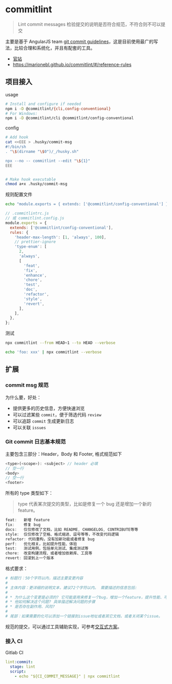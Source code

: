 # commitlint

> Lint commit messages
> 检验提交的说明是否符合规范，不符合则不可以提交

主要是基于 AngularJS team [git commit guidelines](https://github.com/angular/angular.js/blob/master/DEVELOPERS.md#-git-commit-guidelines)，这是目前使用最广的写法，比较合理和系统化，并且有配套的工具。

- [官站](https://commitlint.js.org/)
- <https://marionebl.github.io/commitlint/#/reference-rules>

## 项目接入

usage

```bash
# Install and configure if needed
npm i -D @commitlint/{cli,config-conventional}
# For Windows:
npm i -D @commitlint/cli @commitlint/config-conventional
```

config

```bash
# Add hook
cat <<EEE > .husky/commit-msg
#!/bin/sh
. "\$(dirname "\$0")/_/husky.sh"

npx --no -- commitlint --edit "\${1}"
EEE


# Make hook executable
chmod a+x .husky/commit-msg
```

规则配置文件

```bash
echo "module.exports = { extends: ['@commitlint/config-conventional'] };" > commitlint.config.js
```

```js
// .commitlintrc.js
// 或 commitlint.config.js
module.exports = {
  extends: ['@commitlint/config-conventional'],
  rules: {
    'header-max-length': [1, 'always', 100],
    // prettier-ignore
    'type-enum': [
      2,
      'always',
      [
        'feat',
        'fix',
        'enhance',
        'chore',
        'test',
        'doc',
        'refactor',
        'style',
        'revert',
      ],
    ],
  },
};
```

测试

```bash
npx commitlint --from HEAD~1 --to HEAD --verbose

echo 'foo: xxx' | npx commitlint --verbose
```

## 扩展

### commit msg 规范

为什么要，好处：

- 提供更多的历史信息，方便快速浏览
- 可以过滤某些 `commit`，便于筛选代码 `review`
- 可以追踪 `commit` 生成更新日志
- 可以关联 `issues`

### Git commit 日志基本规范

主要包含三部分：Header，Body 和 Footer, 格式规范如下

```js
<type>(<scope>): <subject> // header 必填
// 空一行
<body>
// 空一行
<footer>
```

所有的 type 类型如下：

> type 代表某次提交的类型，比如是修复一个 bug 还是增加一个新的 feature。

```js
feat:   新增 feature
fix:    修复 bug
docs:   仅仅修改了文档，比如 README, CHANGELOG, CONTRIBUTE等等
style:  仅仅修改了空格、格式缩进、逗号等等，不改变代码逻辑
refactor: 代码重构，没有加新功能或者修复 bug
perf:   优化相关，比如提升性能、体验
test:   测试用例，包括单元测试、集成测试等
chore:  改变构建流程、或者增加依赖库、工具等
revert: 回滚到上一个版本
```

格式要求：

```yaml
# 标题行：50个字符以内，描述主要变更内容
#
# 主体内容：更详细的说明文本，建议72个字符以内。 需要描述的信息包括:
#
# * 为什么这个变更是必须的? 它可能是用来修复一个bug，增加一个feature，提升性能、可靠性、稳定性等等
# * 他如何解决这个问题? 具体描述解决问题的步骤
# * 是否存在副作用、风险?
#
# 尾部：如果需要的化可以添加一个链接到issue地址或者其它文档，或者关闭某个issue。
```

规范的提交，可以通过工具辅助实现，可参考[交互式方案](./commitizen.md)。

### 接入 CI

Gitlab CI

```yaml
lint:commit:
  stage: lint
  script:
    - echo "${CI_COMMIT_MESSAGE}" | npx commitlint
```
